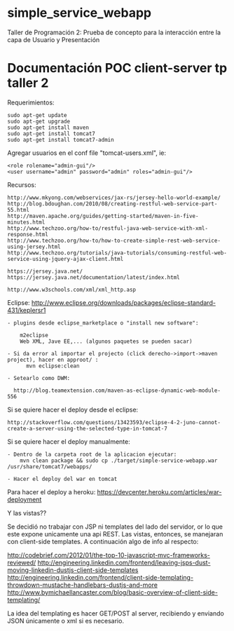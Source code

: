 simple_service_webapp
================

Taller de Programación 2: Prueba de concepto para la interacción entre la capa de Usuario y Presentación

# Documentación POC client-server tp taller 2

Requerimientos:


	sudo apt-get update
	sudo apt-get upgrade
	sudo apt-get install maven
	sudo apt-get install tomcat7
	sudo apt-get install tomcat7-admin 

Agregar usuarios en el conf file "tomcat-users.xml", ie:
	
    <role rolename="admin-gui"/>
    <user username="admin" password="admin" roles="admin-gui"/>

Recursos:

	http://www.mkyong.com/webservices/jax-rs/jersey-hello-world-example/
	http://blog.bdoughan.com/2010/08/creating-restful-web-service-part-55.html
	http://maven.apache.org/guides/getting-started/maven-in-five-minutes.html
	http://www.techzoo.org/how-to/restful-java-web-service-with-xml-response.html
	http://www.techzoo.org/how-to/how-to-create-simple-rest-web-service-using-jersey.html
	http://www.techzoo.org/tutorials/java-tutorials/consuming-restful-web-service-using-jquery-ajax-client.html
	
	https://jersey.java.net/
	https://jersey.java.net/documentation/latest/index.html

	http://www.w3schools.com/xml/xml_http.asp
	


Eclipse: 
	http://www.eclipse.org/downloads/packages/eclipse-standard-431/keplersr1

	- plugins desde eclipse_marketplace o "install new software":
	
  		m2eclipse
  		Web XML, Jave EE,... (algunos paquetes se pueden sacar)

	- Si da error al importar el projecto (click derecho->import->maven project), hacer en approot/ :
		  mvn eclipse:clean
	
	- Setearlo como DWM:
  
	  http://blog.teamextension.com/maven-as-eclipse-dynamic-web-module-556

Si se quiere hacer el deploy desde el eclipse:

	http://stackoverflow.com/questions/13423593/eclipse-4-2-juno-cannot-create-a-server-using-the-selected-type-in-tomcat-7

Si se quiere hacer el deploy manualmente:

	- Dentro de la carpeta root de la aplicacion ejecutar:
		mvn clean package && sudo cp ./target/simple-service-webapp.war /usr/share/tomcat7/webapps/

	- Hacer el deploy del war en tomcat


Para hacer el deploy a heroku:
  https://devcenter.heroku.com/articles/war-deployment
  
  
  
 Y las vistas??
 
 Se decidió no trabajar con JSP ni templates del lado del servidor, or lo que este expone unicamente una api REST. Las vistas, entonces, se manejaran con client-side templates. A continuación algo de info al respecto:
 
 http://codebrief.com/2012/01/the-top-10-javascript-mvc-frameworks-reviewed/
 http://engineering.linkedin.com/frontend/leaving-jsps-dust-moving-linkedin-dustjs-client-side-templates
 http://engineering.linkedin.com/frontend/client-side-templating-throwdown-mustache-handlebars-dustjs-and-more
 http://www.bymichaellancaster.com/blog/basic-overview-of-client-side-templating/
 
 La idea del templating es hacer GET/POST al server, recibiendo y enviando JSON únicamente o xml si es necesario.
 
